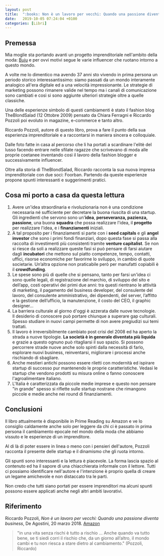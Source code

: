 ```yaml
---
layout: post
title:  ":books: Non è un lavoro per vecchi: Quando una passione diventa business (Riccardo Pozzoli)"
date:   2019-10-05 07:24:04 +0100
categories: [Libri]
---
```

## Premessa

Mia moglie sta portando avanti un progetto imprenditoriale nell'ambito della moda: [Buju](www.buju.it) e per ovvi motivi segue le varie influencer che ruotano intorno a questo mondo.

A volte me lo dimentico ma avendo 37 anni sto vivendo in prima persona un periodo storico interessantissimo: siamo passati da un mondo interamente analogico all'era digitale ed a una velocità impressionante. Le strategie di marketing possono rimanere valide nel tempo ma i canali di comunicazione sono cambiati e così si sono aggiunte ulteriori strategie oltre a quelle classiche.

Una delle esperienze simbolo di questi cambiamenti è stato il fashion blog TheBlondSalad (12 Ottobre 2009) pensato da Chiara Ferragni e Riccardo Pozzoli poi evoluto in magazine, e-commerce e tanto altro.

Riccardo Pozzoli, autore di questo libro, prova a fare il punto della sua esperienza imprenditoriale e a raccontarsi in maniera sincera e colloquiale.

Dalle foto fatte in casa al percorso che li ha portati a scardinare l'elitè del lusso facendo entrare nelle sfilate ragazze che scrivevano di moda alle proprie coetanee inventando così il lavoro della fashion blogger e successivamente influencer.

Oltre alla storia di TheBlondSalad, Riccardo racconta la sua nuova impresa imprenditoriale con due soci: Foorban. Partendo da queste esperienze propone spunti interessanti e suggerimenti pratici.

## Cosa mi porto a casa da questa lettura

1. Avere un'idea straordinaria e rivoluzionaria non è una condizione necessaria né sufficiente per decretare la buona riuscita di una startup. Gli ingredienti che servono sono un'**idea**, **perseveranza, pazienza, passione**, una buona **squadra** che possa realizzare l'idea, il **progetto** per realizzare l'idea, e i **finanziamenti** iniziali.
2. A tal proposito per i finanziamenti si parte con i **seed capitals** e gli **angel investor** che sono i primi fondi finanziari, dopo questa fase si passa alla raccolta di investimenti più consistenti tramite **venture capitalist**. Se non si riesce da soli a realizzare queste fasi si può pensare di farsi aiutare dagli **incubatori** che mettono sul piatto competenze, tempo, contatti, uffici, risorse economiche per favorirne lo sviluppo, in cambio di quote societarie. Un’altra opzione non praticabile però per manufatti copiabili è il **crowdfunding**.
3. Le spese sono più di quelle che si pensano, tanto per farsi un'idea ci sono quelle legali, di registrazione del marchio, di sviluppo del sito e dell’app, costi operativi dei primi due anni: tra questi rientrano le attività di marketing, il pagamento del business developer, del consulente del lavoro, del consulente amministrativo, dei dipendenti, del server, l’affitto e la gestione dell’ufficio, la manutenzione, il costo del CEO, il graphic designer…
4. La barriera culturale al giorno d'oggi è azzerata dalle nuove tecnologie. Il desiderio di conoscere può portare chiunque a superare gap culturali. Spesso studiare in nuovi campi permette di non avere pregiudizi sui temi trattati.
5. Il lavoro è irreversibilmente cambiato post crisi del 2008 ed ha aperto la strada a nuove tipologie. **La società è in generale diventata più liquida** e grazie a questo ognuno può ritagliarsi il suo spazio. Si possono percorrere strade nuove anche solo spinti dalla necessità di farlo, esplorare nuovi business, reinventarsi, migliorare i processi anche rischiando di sbagliare.
6. Anche mestieri antichi possono essere riletti con modernità ed ispirare startup di successo pur mantenendo le proprie caratteristiche. Vedasi le startup che vendono prodotti su misura online o fanno conoscere l'agroalimentare italiano.
7. L'Italia è caratterizzata da piccole medie imprese e questo non pensare "in grande" spesso si riflette sulle startup nostrane che rimangono piccole e medie anche nei round di finanziamenti.

## Conclusioni

Il libro attualmente è disponibile in Prime Reading su Amazon e ve lo consiglio caldamente anche solo per leggere da chi ci è passato in prima persona il cambiamento epocale nel mondo della moda che abbiamo vissuto e le esperienze di un imprenditore.

Al di là di poter essere in linea o meno con i pensieri dell'autore, Pozzoli racconta il presente delle startup e il dinamismo che gli ruota intorno.

Gli spunti sono interessanti e la lettura è piacevole. La forma lascia spazio al contenuto ed ha il sapore di una chiacchierata informale con il lettore. Tutti ci possiamo identificare nell'autore e l'intenzione è proprio quella di creare un legame amichevole e non distaccato tra le parti.

Non credo che tutti siano portati per essere imprenditori ma alcuni spunti possono essere applicati anche negli altri ambiti lavorativi.

## Riferimento

Riccardo Pozzoli, _Non è un lavoro per vecchi: Quando una passione diventa business_, De Agostini, 20 marzo 2018. [Amazon](https://www.amazon.it/Non-lavoro-vecchi-passione-business-ebook/dp/B079GXCH87/ref=tmm_kin_swatch_0?_encoding=UTF8&qid=1569342923&sr=8-1)

> "in una vita senza rischi è tutto a rischio ... Anche quando va tutto bene, se ti siedi corri il rischio che, da un giorno all’altro, il mondo cambi e tu non riesca a stare dietro al cambiamento." (Pozzoli, Riccardo)
